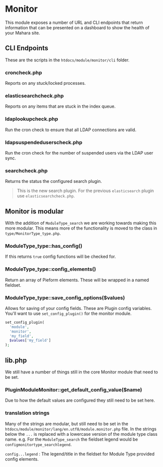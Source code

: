 # Monitor

This module exposes a number of URL and CLI endpoints that return information
that can be presented on a dashboard to show the health of your Mahara site.

## CLI Endpoints
These are the scripts in the `htdocs/module/monitor/cli` folder.

### croncheck.php
Reports on any stuck/locked processes.
 
### elasticsearchcheck.php
Reports on any items that are stuck in the index queue.

### ldaplookupcheck.php
Run the cron check to ensure that all LDAP connections are valid.

### ldapsuspendeduserscheck.php
Run the cron check for the number of suspended users via the LDAP user sync.

### searchcheck.php
Returns the status the configured search plugin.
> This is the new search plugin. For the previous `elasticsearch` plugin use `elasticsearchcheck.php`.

## Monitor is modular

With the addition of `ModuleType_search` we are working towards making this more modular. This means more of the functionality is moved to the class in `type/MonitorType_type.php`.

### ModuleType_type::has_config()

If this returns `true` config functions will be checked for.

### ModuleType_type::config_elements()

Return an array of Pieform elements. These will be wrapped in a named fieldset.

### ModuleType_type::save_config_options($values)

Allows for saving of your config fields. These are Plugin config variables. You'll want to use `set_config_plugin()` for the monitor module.
```php
set_config_plugin(
  'module',
  'monitor',
  'my_field',
  $values['my_field']
);
```

## lib.php

We still have a number of things still in the core Monitor module that need to be set.

### PluginModuleMonitor::get_default_config_value($name)

Due to how the default values are configured they still need to be set here.

### translation strings
Many of the strings are modular, but still need to be set in the `htdocs/module/monitor/lang/en.utf8/module.monitor.php` file. In the strings below the `...` is replaced with a lowercase version of the module type class name.  e.g. For the `ModuleType_search` the fieldset legend would be `configmonitortype_searchlegend`.

`config...legend` : The legend/title in the fieldset for Module Type provided config elements.
